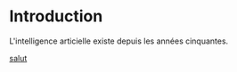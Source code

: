 # Introduction

L'intelligence articielle existe depuis les années cinquantes.

[salut](Images/Roman_baths_2014_70.jpg)
